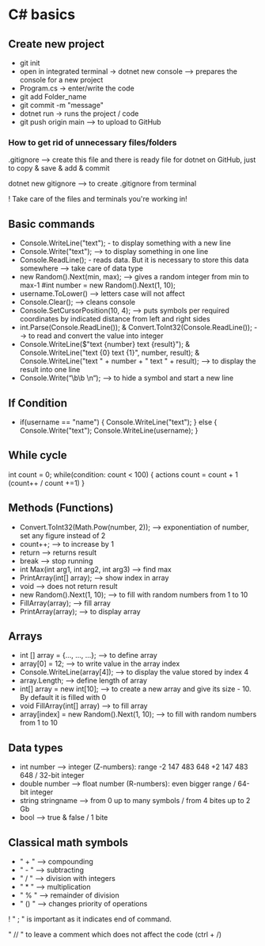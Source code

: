 # C# basics

## Create new project
- git init
- open in integrated terminal -> dotnet new console --> prepares the console for a new project
- Program.cs -> enter/write the code
- git add Folder_name
- git commit -m "message"
- dotnet run -> runs the project / code
- git push origin main --> to upload to GitHub

### How to get rid of unnecessary files/folders
.gitignore --> create this file and there is ready file for dotnet on GitHub, just to copy & save & add & commit

dotnet new gitignore --> to create .gitignore from terminal

! Take care of the files and terminals you're working in!

## Basic commands
- Console.WriteLine("text"); - to display something with a new line
- Console.Write("text"); --> to display something in one line 
- Console.ReadLine(); - reads data. But it is necessary to store this data somewhere --> take care of data type
- new Random().Next(min, max); --> gives a random integer from min to max-1 #int number = new Random().Next(1, 10);
- username.ToLower() --> letters case will not affect
- Console.Clear(); --> cleans console
- Console.SetCursorPosition(10, 4); --> puts symbols per required coordinates by indicated distance from left and right sides
- int.Parse(Console.ReadLine()); & Convert.ToInt32(Console.ReadLine()); --> to read and convert the value into integer
- Console.WriteLine($"text {number} text {result}"); & Console.WriteLine("text {0} text {1}", number, result); & Console.WriteLine("text " + number + " text " + result); --> to display the result into one line
- Console.Write(“\b\b \n“); --> to hide a symbol and start a new line

## If Condition
- if(username == "name")
{
        Console.WriteLine("text");
}
else
{
    Console.Write("text");
    Console.WriteLine(username);
}

## While cycle
int count = 0;
while(condition: count < 100)
{
    actions
    count = count + 1 (count++  /  count +=1)
}

## Methods (Functions)
- Convert.ToInt32(Math.Pow(number, 2)); --> exponentiation of number, set any figure instead of 2
- count++; --> to increase by 1
- return --> returns result
- break --> stop running
- int Max(int arg1, int arg2, int arg3) --> find max
- PrintArray(int[] array); --> show index in array
- void --> does not return result
- new Random().Next(1, 10); --> to fill with random numbers from 1 to 10
- FillArray(array); --> fill array
- PrintArray(array); --> to display array

## Arrays
- int [] array = {..., ..., ...}; --> to define array
- array[0] = 12; --> to write value in the array index
- Console.WriteLine(array[4]); --> to display the value stored by index 4
- array.Length; --> define length of array
- int[] array = new int[10]; --> to create a new array and give its size - 10. By default it is filled with 0
- void FillArray(int[] array) --> to fill array
- array[index] = new Random().Next(1, 10); --> to fill with random numbers from 1 to 10

## Data types
- int number --> integer (Z-numbers): range -2 147 483 648 +2 147 483 648 / 32-bit integer
- double number --> float number (R-numbers): even bigger range / 64-bit integer
- string stringname --> from 0 up to many symbols / from 4 bites up to 2 Gb
- bool --> true & false / 1 bite

## Classical math symbols
- " + " --> compounding
- " - " --> subtracting
- " / " --> division with integers
- " * " --> multiplication
- " % " --> remainder of division
- " () " --> changes priority of operations


! " ; " is important as it indicates end of command.

" // " to leave a comment which does not affect the code (ctrl + /)

